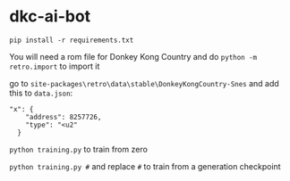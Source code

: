 # dkc-ai-bot

`pip install -r requirements.txt`

You will need a rom file for Donkey Kong Country and do `python -m retro.import` to import it

go to `site-packages\retro\data\stable\DonkeyKongCountry-Snes` and add this to `data.json`:
```
"x": {
    "address": 8257726,
    "type": "<u2"
  }
```


`python training.py` to train from zero 

`python training.py #` and replace `#` to train from a generation checkpoint